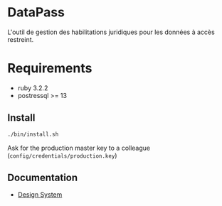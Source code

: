 # DataPass

L'outil de gestion des habilitations juridiques pour les données à accès restreint.

# Requirements

* ruby 3.2.2
* postressql >= 13

## Install

```sh
./bin/install.sh
```

Ask for the production master key to a colleague
(`config/credentials/production.key`)

## Documentation

* [Design System](./docs/design.md)
